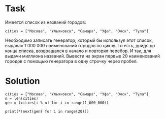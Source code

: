# Task

Имеется список из названий городов:
```
cities = ["Москва", "Ульяновск", "Самара", "Уфа", "Омск", "Тула"]
```
Необходимо записать генератор, который бы используя этот список, выдавал 1 000 000 наименований городов по циклу. То есть, дойдя до конца списка, возвращался в начало и повторял перебор. И так, для выдачи миллиона названий. Вывести на экран первые 20 наименований городов с помощью генератора в одну строчку через пробел.


# Solution
```
cities = ["Москва", "Ульяновск", "Самара", "Уфа", "Омск", "Тула"]
n = len(cities)
gen = (cities[i % n] for i in range(1_000_000))

print(*(next(gen) for i in range(20)))

```